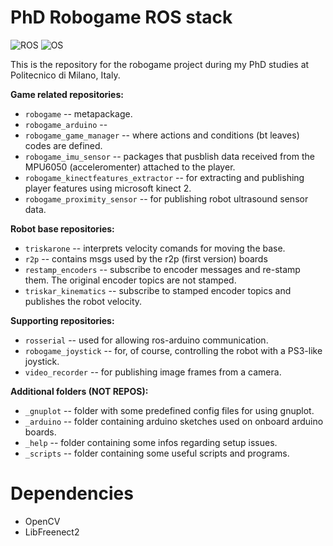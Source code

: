 PhD Robogame ROS stack
======================
![ROS](https://img.shields.io/badge/ROS-Indigo-brightgreen.svg)
![OS](https://img.shields.io/badge/OS-Ubutu14.04-orange.svg)

This is the repository for the robogame project during my PhD studies at Politecnico di Milano, Italy.

**Game related repositories:**<br/>
* `robogame` -- metapackage. <br/>
* `robogame_arduino` --  <br/>
* `robogame_game_manager` -- where actions and conditions (bt leaves) codes are defined. <br/>
* `robogame_imu_sensor` -- packages that pusblish data received from the MPU6050 (acceleromenter) attached to the player. <br/>
* `robogame_kinectfeatures_extractor` -- for extracting and publishing player features using microsoft kinect 2.  <br/>
* `robogame_proximity_sensor` -- for publishing robot ultrasound sensor data. <br/>

**Robot base repositories:**</br>
* `triskarone` -- interprets velocity comands for moving the base.</br>
* `r2p`	-- contains msgs used by the r2p (first version) boards</br>
* `restamp_encoders` -- subscribe to encoder messages and re-stamp them. The original encoder topics are not stamped. <br/>
* `triskar_kinematics` -- subscribe to stamped encoder topics and publishes the robot velocity.<br/>


**Supporting repositories:**</br>
* `rosserial` --  used for allowing ros-arduino communication.</br>
* `robogame_joystick` -- for, of course, controlling the robot with a PS3-like joystick. <br/>
* `video_recorder` -- for publishing image frames from a camera.<br/>

**Additional folders (NOT REPOS):**</br>
* `_gnuplot` -- folder with some predefined config files for using gnuplot.</br>
* `_arduino` -- folder containing arduino sketches used on onboard arduino boards.</br>
* `_help` -- folder containing some infos regarding setup issues.</br>
* `_scripts` -- folder containing some useful scripts and programs.</br>

Dependencies
============

* OpenCV
* LibFreenect2
